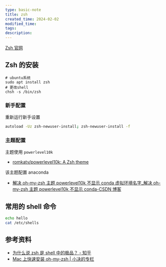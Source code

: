 ```yaml
---
type: basic-note
title: zsh
created_time: 2024-02-02
modified_time:
tags:
description:
---
```


[Zsh 官网](https://www.zsh.org/)

## Zsh 的安装

```shell
# ubuntu系统
sudo apt install zsh
# 更改shell
chsh -s /bin/zsh
```

### 新手配置

重新运行新手设置

```sh
autoload -Uz zsh-newuser-install; zsh-newuser-install -f
```

### 主题配置

主题使用 `powerlevel10k`

- [romkatv/powerlevel10k: A Zsh theme](https://github.com/romkatv/powerlevel10k?tab=readme-ov-file#oh-my-zsh)

该主题配置 anaconda

- [解决 oh-my-zsh 主题 powerlevel10k 不显示 conda 虚拟环境名字\_解决 oh-my-zsh 主题 powerlevel10k 不显示 conda-CSDN 博客](https://blog.csdn.net/qq_44640931/article/details/130353515)

## 常用的 shell 命令

```sh
echo hello
cat /etc/shells
```

## 参考资料

- [为什么说 zsh 是 shell 中的极品？ - 知乎](https://www.zhihu.com/question/21418449/answer/300879747)
- [Mac 上快速安装 oh-my-zsh | 小决的专栏](https://jueee.github.io/2022/08/2022-08-01-Mac%E4%B8%8A%E5%BF%AB%E9%80%9F%E5%AE%89%E8%A3%85oh-my-zsh/)
